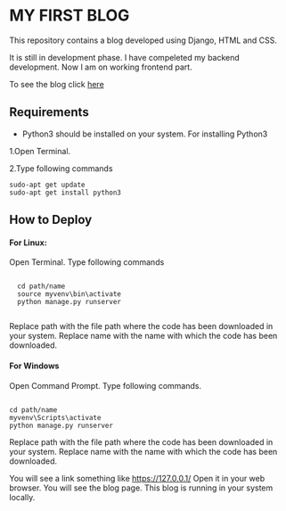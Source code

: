 # MY FIRST BLOG

This repository contains a blog developed using Django, HTML and CSS.

It is still in development phase. I have compeleted my backend development.  Now I am on working frontend part.

To see the blog click [here](http://shivamyadav.pythonanywhere.com/)

## Requirements
* Python3 should be installed on your system. For installing Python3 

1.Open Terminal.

2.Type following commands
   ```
   sudo-apt get update
   sudo-apt get install python3
   
   ```
   
## How to Deploy
 
#### For Linux:

Open Terminal.
Type following commands
  ```
        
    cd path/name
    source myvenv\bin\activate
    python manage.py runserver 
        
  ```
        
Replace path with the file path where the code has been downloaded in your system.
Replace name with the name with which the code has been downloaded.
 
#### For Windows

Open Command Prompt.
Type following commands.
   ```
   
   cd path/name
   myvenv\Scripts\activate
   python manage.py runserver 
   
   ``` 
        
Replace path with the file path where the code has been downloaded in your system.
Replace name with the name with which the code has been downloaded.
 
You will see a link something like https://127.0.0.1/
Open it in your web browser. You will see the blog page. This blog is running in your system locally. 

       
